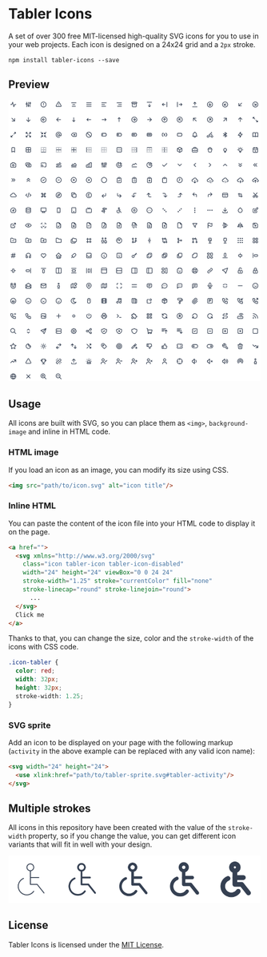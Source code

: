 # Tabler Icons

A set of over 300 free MIT-licensed high-quality SVG icons for you to use in your web projects. Each icon is designed on a 24x24 grid and a `2px` stroke.

```
npm install tabler-icons --save
```

## Preview

![](./.github/icons.svg)


## Usage

All icons are built with SVG, so you can place them as `<img>`, `background-image` and inline in HTML code.

### HTML image

If you load an icon as an image, you can modify its size using CSS.

```html
<img src="path/to/icon.svg" alt="icon title"/>
```

### Inline HTML

You can paste the content of the icon file into your HTML code to display it on the page. 

```html
<a href="">
  <svg xmlns="http://www.w3.org/2000/svg" 
    class="icon tabler-icon tabler-icon-disabled" 
    width="24" height="24" viewBox="0 0 24 24" 
    stroke-width="1.25" stroke="currentColor" fill="none" 
    stroke-linecap="round" stroke-linejoin="round">
      ...
  </svg>
  Click me
</a>
```

Thanks to that, you can change the size, color and the `stroke-width` of the icons with CSS code.

```css
.icon-tabler {
  color: red;
  width: 32px;
  height: 32px;
  stroke-width: 1.25;
}
```

### SVG sprite

Add an icon to be displayed on your page with the following markup (`activity` in the above example can be replaced with any valid icon name):

```html
<svg width="24" height="24">
  <use xlink:href="path/to/tabler-sprite.svg#tabler-activity"/>
</svg>
```

## Multiple strokes

All icons in this repository have been created with the value of the `stroke-width` property, so if you change the value, you can get different icon variants that will fit in well with your design.

![](./.github/icons-stroke.svg)

## License

Tabler Icons is licensed under the [MIT License](https://github.com/tabler/tabler-icons/blob/master/LICENSE).
